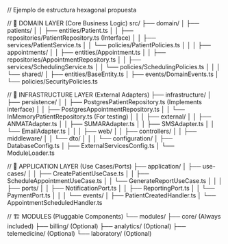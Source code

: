// Ejemplo de estructura hexagonal propuesta

// 🎯 DOMAIN LAYER (Core Business Logic)
src/
├── domain/
│   ├── patients/
│   │   ├── entities/Patient.ts
│   │   ├── repositories/PatientRepository.ts (Interface)
│   │   ├── services/PatientService.ts
│   │   └── policies/PatientPolicies.ts
│   │
│   ├── appointments/
│   │   ├── entities/Appointment.ts
│   │   ├── repositories/AppointmentRepository.ts
│   │   ├── services/SchedulingService.ts
│   │   └── policies/SchedulingPolicies.ts
│   │
│   └── shared/
│       ├── entities/BaseEntity.ts
│       ├── events/DomainEvents.ts
│       └── policies/SecurityPolicies.ts

// 🔌 INFRASTRUCTURE LAYER (External Adapters)
├── infrastructure/
│   ├── persistence/
│   │   ├── PostgresPatientRepository.ts (Implements interface)
│   │   ├── PostgresAppointmentRepository.ts
│   │   └── InMemoryPatientRepository.ts (For testing)
│   │
│   ├── external/
│   │   ├── ANMATAdapter.ts
│   │   ├── SUMARAdapter.ts
│   │   ├── SMSAdapter.ts
│   │   └── EmailAdapter.ts
│   │
│   ├── web/
│   │   ├── controllers/
│   │   ├── middleware/
│   │   └── dto/
│   │
│   └── configuration/
│       ├── DatabaseConfig.ts
│       ├── ExternalServicesConfig.ts
│       └── ModuleLoader.ts

// 🚪 APPLICATION LAYER (Use Cases/Ports)
├── application/
│   ├── use-cases/
│   │   ├── CreatePatientUseCase.ts
│   │   ├── ScheduleAppointmentUseCase.ts
│   │   └── GenerateReportUseCase.ts
│   │
│   ├── ports/
│   │   ├── NotificationPort.ts
│   │   ├── ReportingPort.ts
│   │   └── PaymentPort.ts
│   │
│   └── events/
│       ├── PatientCreatedHandler.ts
│       └── AppointmentScheduledHandler.ts

// 🏗️ MODULES (Pluggable Components)
└── modules/
    ├── core/ (Always included)
    ├── billing/ (Optional)
    ├── analytics/ (Optional)
    ├── telemedicine/ (Optional)
    └── laboratory/ (Optional)

